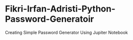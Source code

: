 # Fikri-Irfan-Adristi-Python-Password-Generatoir
Creating Simple Password Generator Using Jupiter Notebook
